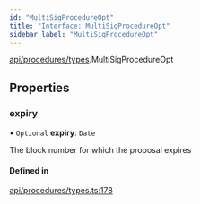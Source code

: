 ```yaml
---
id: "MultiSigProcedureOpt"
title: "Interface: MultiSigProcedureOpt"
sidebar_label: "MultiSigProcedureOpt"
---
```


[api/procedures/types](../../../../../modules/API/Procedures/Types/Types.md).MultiSigProcedureOpt

## Properties

### expiry

• `Optional` **expiry**: `Date`

The block number for which the proposal expires

#### Defined in

[api/procedures/types.ts:178](https://github.com/PolymeshAssociation/polymesh-sdk/blob/8a9e72221/src/api/procedures/types.ts#L178)
